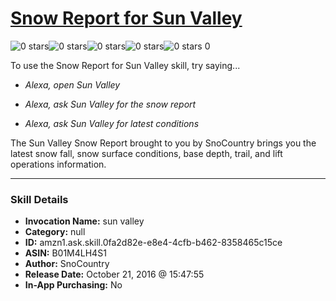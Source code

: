 # [Snow Report for Sun Valley](http://alexa.amazon.com/#skills/amzn1.ask.skill.0fa2d82e-e8e4-4cfb-b462-8358465c15ce)
![0 stars](../../images/ic_star_border_black_18dp_1x.png)![0 stars](../../images/ic_star_border_black_18dp_1x.png)![0 stars](../../images/ic_star_border_black_18dp_1x.png)![0 stars](../../images/ic_star_border_black_18dp_1x.png)![0 stars](../../images/ic_star_border_black_18dp_1x.png) 0

To use the Snow Report for Sun Valley skill, try saying...

* *Alexa, open Sun Valley*

* *Alexa, ask Sun Valley for the snow report*

* *Alexa, ask Sun Valley for latest conditions*

The Sun Valley Snow Report brought to you by SnoCountry brings you the latest snow fall, snow surface conditions,  base depth, trail, and lift operations information.

***

### Skill Details

* **Invocation Name:** sun valley
* **Category:** null
* **ID:** amzn1.ask.skill.0fa2d82e-e8e4-4cfb-b462-8358465c15ce
* **ASIN:** B01M4LH4S1
* **Author:** SnoCountry
* **Release Date:** October 21, 2016 @ 15:47:55
* **In-App Purchasing:** No
